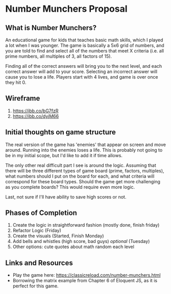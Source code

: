 # Number Munchers Proposal

## What is Number Munchers?
An educational game for kids that teaches basic math skills, which I played a lot when I was younger.  The game is basically a 5x6 grid of numbers, and you are told to find and select all of the numbers that meet X criteria (i.e. all prime numbers, all multiples of 3, all factors of 15).  

Finding all of the correct answers will bring you to the next level, and each correct answer will add to your score.  Selecting an incorrect answer will cause you to lose a life.  Players start with 4 lives, and game is over once they hit 0.

## Wireframe
1) https://ibb.co/bG7fzR
2) https://ibb.co/dyjM66

## Initial thoughts on game structure
The real version of the game has 'enemies' that appear on screen and move around.  Running into the enemies loses a life.  This is probably not going to be in my initial scope, but I'd like to add it if time allows.

The only other real difficult part I see is around the logic.  Assuming that there will be three different types of game board (prime, factors, multiples), what numbers should I put on the board for each, and what criteria will correspond for these board types.  Should the game get more challenging as you complete boards?  This would require even more logic.  

Last, not sure if I'll have ability to save high scores or not.

## Phases of Completion
1) Create the logic in straightforward fashion (mostly done, finish friday)
2) Refactor Logic (Friday)
3) Create the visuals (Started, Finish Monday)
4) Add bells and whistles (high score, bad guys) *optional* (Tuesday)
5) Other options: cute quotes about math random each level

## Links and Resources
- Play the game here: https://classicreload.com/number-munchers.html
- Borrowing the matrix example from Chapter 6 of Eloquent JS, as it is perfect for this game.
